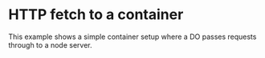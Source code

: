 # HTTP fetch to a container

This example shows a simple container setup where a DO passes requests through to a node server.
